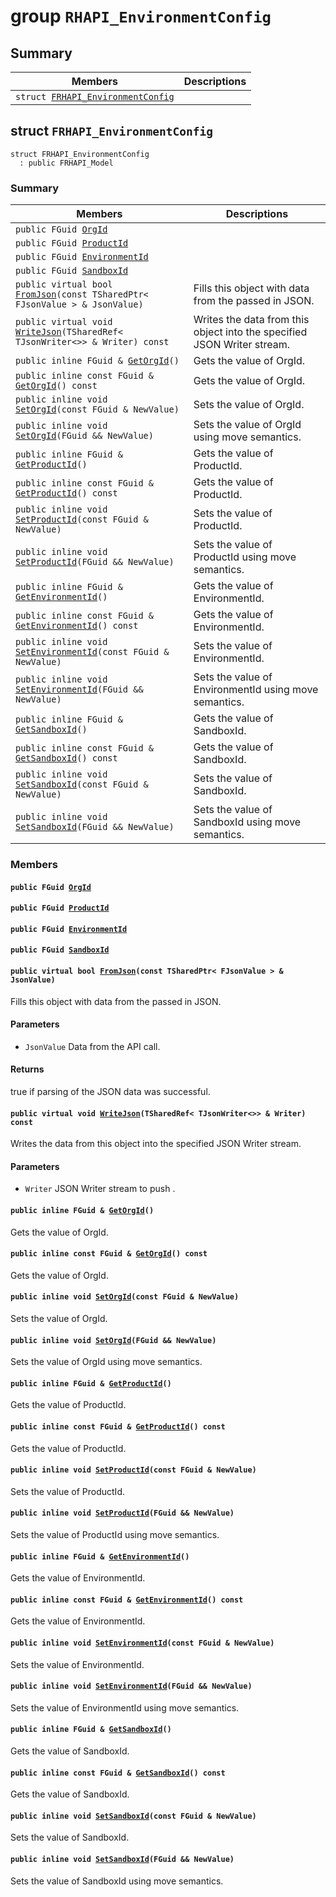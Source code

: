 # group `RHAPI_EnvironmentConfig` <a id="group__RHAPI__EnvironmentConfig"></a>

## Summary

 Members                        | Descriptions                                
--------------------------------|---------------------------------------------
`struct `[`FRHAPI_EnvironmentConfig`](#structFRHAPI__EnvironmentConfig) | 

## struct `FRHAPI_EnvironmentConfig` <a id="structFRHAPI__EnvironmentConfig"></a>

```
struct FRHAPI_EnvironmentConfig
  : public FRHAPI_Model
```

### Summary

 Members                        | Descriptions                                
--------------------------------|---------------------------------------------
`public FGuid `[`OrgId`](#structFRHAPI__EnvironmentConfig_1a926f0b5ba9b48fefac2117cb471ccaa0) | 
`public FGuid `[`ProductId`](#structFRHAPI__EnvironmentConfig_1ab56749b08fffa20c2ba9c53340249fee) | 
`public FGuid `[`EnvironmentId`](#structFRHAPI__EnvironmentConfig_1a1c8590990a98293aaaedeca48643f19c) | 
`public FGuid `[`SandboxId`](#structFRHAPI__EnvironmentConfig_1ae2348297d79294e5659e8c58a10107ae) | 
`public virtual bool `[`FromJson`](#structFRHAPI__EnvironmentConfig_1ac857b1dabad2b8f5fc78a4979616cf51)`(const TSharedPtr< FJsonValue > & JsonValue)` | Fills this object with data from the passed in JSON.
`public virtual void `[`WriteJson`](#structFRHAPI__EnvironmentConfig_1a992656d1c13fc184430b3b56eba551fc)`(TSharedRef< TJsonWriter<>> & Writer) const` | Writes the data from this object into the specified JSON Writer stream.
`public inline FGuid & `[`GetOrgId`](#structFRHAPI__EnvironmentConfig_1a4c13ed6b928931b9d64864ad5069ac4f)`()` | Gets the value of OrgId.
`public inline const FGuid & `[`GetOrgId`](#structFRHAPI__EnvironmentConfig_1a7571e912a0feeea1dbc4a54dd44d6738)`() const` | Gets the value of OrgId.
`public inline void `[`SetOrgId`](#structFRHAPI__EnvironmentConfig_1ab9d7a2bba99b90e236fd385172af442d)`(const FGuid & NewValue)` | Sets the value of OrgId.
`public inline void `[`SetOrgId`](#structFRHAPI__EnvironmentConfig_1ab9fd057c9862ab13f25254ca91d3e50a)`(FGuid && NewValue)` | Sets the value of OrgId using move semantics.
`public inline FGuid & `[`GetProductId`](#structFRHAPI__EnvironmentConfig_1a08cebd90dad4ba6ce9eb24babaef0700)`()` | Gets the value of ProductId.
`public inline const FGuid & `[`GetProductId`](#structFRHAPI__EnvironmentConfig_1aaf5d4f63127880f8ec4696e8bd3ffcd7)`() const` | Gets the value of ProductId.
`public inline void `[`SetProductId`](#structFRHAPI__EnvironmentConfig_1a2d7d1f6d4ea36ab645b8a8aab9657b91)`(const FGuid & NewValue)` | Sets the value of ProductId.
`public inline void `[`SetProductId`](#structFRHAPI__EnvironmentConfig_1ae9494b03f879b1c648124a38c9124c83)`(FGuid && NewValue)` | Sets the value of ProductId using move semantics.
`public inline FGuid & `[`GetEnvironmentId`](#structFRHAPI__EnvironmentConfig_1a018008a1bd6bd0a4041bf61ef3c72c89)`()` | Gets the value of EnvironmentId.
`public inline const FGuid & `[`GetEnvironmentId`](#structFRHAPI__EnvironmentConfig_1a6ae986129e98f693e0a8a70818976804)`() const` | Gets the value of EnvironmentId.
`public inline void `[`SetEnvironmentId`](#structFRHAPI__EnvironmentConfig_1a47a63037cc7ab96bc14bdf70381569c1)`(const FGuid & NewValue)` | Sets the value of EnvironmentId.
`public inline void `[`SetEnvironmentId`](#structFRHAPI__EnvironmentConfig_1adc84daf3e3cde9e9f160f9b4ec790893)`(FGuid && NewValue)` | Sets the value of EnvironmentId using move semantics.
`public inline FGuid & `[`GetSandboxId`](#structFRHAPI__EnvironmentConfig_1a7acb4d5de3cc1ea1a01d1be9399bf4be)`()` | Gets the value of SandboxId.
`public inline const FGuid & `[`GetSandboxId`](#structFRHAPI__EnvironmentConfig_1a3e6578345bf886dacedb02cdd4d71a15)`() const` | Gets the value of SandboxId.
`public inline void `[`SetSandboxId`](#structFRHAPI__EnvironmentConfig_1acdc601d8dcb71018fec2a04f54b64a05)`(const FGuid & NewValue)` | Sets the value of SandboxId.
`public inline void `[`SetSandboxId`](#structFRHAPI__EnvironmentConfig_1ac9abbce16daad56edc4e652aa9ee497d)`(FGuid && NewValue)` | Sets the value of SandboxId using move semantics.

### Members

#### `public FGuid `[`OrgId`](#structFRHAPI__EnvironmentConfig_1a926f0b5ba9b48fefac2117cb471ccaa0) <a id="structFRHAPI__EnvironmentConfig_1a926f0b5ba9b48fefac2117cb471ccaa0"></a>

#### `public FGuid `[`ProductId`](#structFRHAPI__EnvironmentConfig_1ab56749b08fffa20c2ba9c53340249fee) <a id="structFRHAPI__EnvironmentConfig_1ab56749b08fffa20c2ba9c53340249fee"></a>

#### `public FGuid `[`EnvironmentId`](#structFRHAPI__EnvironmentConfig_1a1c8590990a98293aaaedeca48643f19c) <a id="structFRHAPI__EnvironmentConfig_1a1c8590990a98293aaaedeca48643f19c"></a>

#### `public FGuid `[`SandboxId`](#structFRHAPI__EnvironmentConfig_1ae2348297d79294e5659e8c58a10107ae) <a id="structFRHAPI__EnvironmentConfig_1ae2348297d79294e5659e8c58a10107ae"></a>

#### `public virtual bool `[`FromJson`](#structFRHAPI__EnvironmentConfig_1ac857b1dabad2b8f5fc78a4979616cf51)`(const TSharedPtr< FJsonValue > & JsonValue)` <a id="structFRHAPI__EnvironmentConfig_1ac857b1dabad2b8f5fc78a4979616cf51"></a>

Fills this object with data from the passed in JSON.

#### Parameters
* `JsonValue` Data from the API call.

#### Returns
true if parsing of the JSON data was successful.

#### `public virtual void `[`WriteJson`](#structFRHAPI__EnvironmentConfig_1a992656d1c13fc184430b3b56eba551fc)`(TSharedRef< TJsonWriter<>> & Writer) const` <a id="structFRHAPI__EnvironmentConfig_1a992656d1c13fc184430b3b56eba551fc"></a>

Writes the data from this object into the specified JSON Writer stream.

#### Parameters
* `Writer` JSON Writer stream to push .

#### `public inline FGuid & `[`GetOrgId`](#structFRHAPI__EnvironmentConfig_1a4c13ed6b928931b9d64864ad5069ac4f)`()` <a id="structFRHAPI__EnvironmentConfig_1a4c13ed6b928931b9d64864ad5069ac4f"></a>

Gets the value of OrgId.

#### `public inline const FGuid & `[`GetOrgId`](#structFRHAPI__EnvironmentConfig_1a7571e912a0feeea1dbc4a54dd44d6738)`() const` <a id="structFRHAPI__EnvironmentConfig_1a7571e912a0feeea1dbc4a54dd44d6738"></a>

Gets the value of OrgId.

#### `public inline void `[`SetOrgId`](#structFRHAPI__EnvironmentConfig_1ab9d7a2bba99b90e236fd385172af442d)`(const FGuid & NewValue)` <a id="structFRHAPI__EnvironmentConfig_1ab9d7a2bba99b90e236fd385172af442d"></a>

Sets the value of OrgId.

#### `public inline void `[`SetOrgId`](#structFRHAPI__EnvironmentConfig_1ab9fd057c9862ab13f25254ca91d3e50a)`(FGuid && NewValue)` <a id="structFRHAPI__EnvironmentConfig_1ab9fd057c9862ab13f25254ca91d3e50a"></a>

Sets the value of OrgId using move semantics.

#### `public inline FGuid & `[`GetProductId`](#structFRHAPI__EnvironmentConfig_1a08cebd90dad4ba6ce9eb24babaef0700)`()` <a id="structFRHAPI__EnvironmentConfig_1a08cebd90dad4ba6ce9eb24babaef0700"></a>

Gets the value of ProductId.

#### `public inline const FGuid & `[`GetProductId`](#structFRHAPI__EnvironmentConfig_1aaf5d4f63127880f8ec4696e8bd3ffcd7)`() const` <a id="structFRHAPI__EnvironmentConfig_1aaf5d4f63127880f8ec4696e8bd3ffcd7"></a>

Gets the value of ProductId.

#### `public inline void `[`SetProductId`](#structFRHAPI__EnvironmentConfig_1a2d7d1f6d4ea36ab645b8a8aab9657b91)`(const FGuid & NewValue)` <a id="structFRHAPI__EnvironmentConfig_1a2d7d1f6d4ea36ab645b8a8aab9657b91"></a>

Sets the value of ProductId.

#### `public inline void `[`SetProductId`](#structFRHAPI__EnvironmentConfig_1ae9494b03f879b1c648124a38c9124c83)`(FGuid && NewValue)` <a id="structFRHAPI__EnvironmentConfig_1ae9494b03f879b1c648124a38c9124c83"></a>

Sets the value of ProductId using move semantics.

#### `public inline FGuid & `[`GetEnvironmentId`](#structFRHAPI__EnvironmentConfig_1a018008a1bd6bd0a4041bf61ef3c72c89)`()` <a id="structFRHAPI__EnvironmentConfig_1a018008a1bd6bd0a4041bf61ef3c72c89"></a>

Gets the value of EnvironmentId.

#### `public inline const FGuid & `[`GetEnvironmentId`](#structFRHAPI__EnvironmentConfig_1a6ae986129e98f693e0a8a70818976804)`() const` <a id="structFRHAPI__EnvironmentConfig_1a6ae986129e98f693e0a8a70818976804"></a>

Gets the value of EnvironmentId.

#### `public inline void `[`SetEnvironmentId`](#structFRHAPI__EnvironmentConfig_1a47a63037cc7ab96bc14bdf70381569c1)`(const FGuid & NewValue)` <a id="structFRHAPI__EnvironmentConfig_1a47a63037cc7ab96bc14bdf70381569c1"></a>

Sets the value of EnvironmentId.

#### `public inline void `[`SetEnvironmentId`](#structFRHAPI__EnvironmentConfig_1adc84daf3e3cde9e9f160f9b4ec790893)`(FGuid && NewValue)` <a id="structFRHAPI__EnvironmentConfig_1adc84daf3e3cde9e9f160f9b4ec790893"></a>

Sets the value of EnvironmentId using move semantics.

#### `public inline FGuid & `[`GetSandboxId`](#structFRHAPI__EnvironmentConfig_1a7acb4d5de3cc1ea1a01d1be9399bf4be)`()` <a id="structFRHAPI__EnvironmentConfig_1a7acb4d5de3cc1ea1a01d1be9399bf4be"></a>

Gets the value of SandboxId.

#### `public inline const FGuid & `[`GetSandboxId`](#structFRHAPI__EnvironmentConfig_1a3e6578345bf886dacedb02cdd4d71a15)`() const` <a id="structFRHAPI__EnvironmentConfig_1a3e6578345bf886dacedb02cdd4d71a15"></a>

Gets the value of SandboxId.

#### `public inline void `[`SetSandboxId`](#structFRHAPI__EnvironmentConfig_1acdc601d8dcb71018fec2a04f54b64a05)`(const FGuid & NewValue)` <a id="structFRHAPI__EnvironmentConfig_1acdc601d8dcb71018fec2a04f54b64a05"></a>

Sets the value of SandboxId.

#### `public inline void `[`SetSandboxId`](#structFRHAPI__EnvironmentConfig_1ac9abbce16daad56edc4e652aa9ee497d)`(FGuid && NewValue)` <a id="structFRHAPI__EnvironmentConfig_1ac9abbce16daad56edc4e652aa9ee497d"></a>

Sets the value of SandboxId using move semantics.

